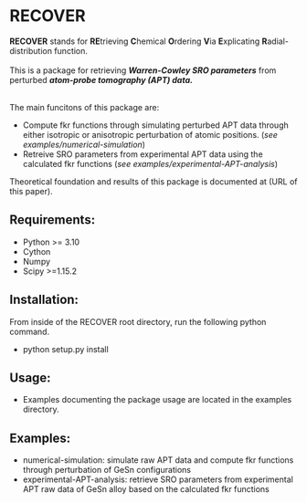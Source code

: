# **RECOVER** 
**RECOVER** stands for **RE**trieving **C**hemical **O**rdering **V**ia **E**xplicating **R**adial-distribution function.   
<br> This is a package for retrieving ***Warren-Cowley SRO parameters*** from perturbed ***atom-probe tomography (APT) data.*** 

<br> The main funcitons of this package are:
* Compute fkr functions through simulating perturbed APT data through either isotropic or anisotropic perturbation of atomic positions. (_see examples/numerical-simulation_)
* Retreive SRO parameters from experimental APT data using the calculated fkr functions (_see examples/experimental-APT-analysis_)

Theoretical foundation and results of this package is documented at (URL of this paper). 
  
## Requirements:
  * Python >= 3.10
  * Cython
  * Numpy
  * Scipy >=1.15.2


## Installation:
  From inside of the RECOVER root directory, run the following python command.
  * python setup.py install

## Usage:
  * Examples documenting the package usage are located in the examples directory.

## Examples:
  * numerical-simulation: simulate raw APT data and compute fkr functions through perturbation of GeSn configurations
  * experimental-APT-analysis: retrieve SRO parameters from experimental APT raw data of GeSn alloy based on the calculated fkr functions
